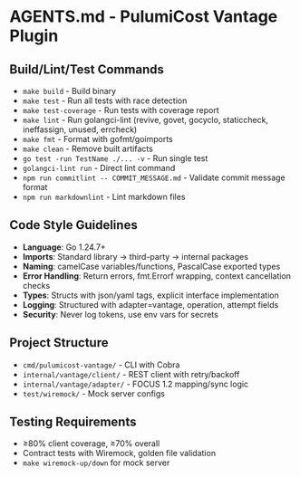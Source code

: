 # AGENTS.md - PulumiCost Vantage Plugin

## Build/Lint/Test Commands
- `make build` - Build binary
- `make test` - Run all tests with race detection
- `make test-coverage` - Run tests with coverage report
- `make lint` - Run golangci-lint (revive, govet, gocyclo, staticcheck, ineffassign, unused, errcheck)
- `make fmt` - Format with gofmt/goimports
- `make clean` - Remove built artifacts
- `go test -run TestName ./... -v` - Run single test
- `golangci-lint run` - Direct lint command
- `npm run commitlint -- COMMIT_MESSAGE.md` - Validate commit message format
- `npm run markdownlint` - Lint markdown files

## Code Style Guidelines
- **Language**: Go 1.24.7+
- **Imports**: Standard library → third-party → internal packages
- **Naming**: camelCase variables/functions, PascalCase exported types
- **Error Handling**: Return errors, fmt.Errorf wrapping, context cancellation checks
- **Types**: Structs with json/yaml tags, explicit interface implementation
- **Logging**: Structured with adapter=vantage, operation, attempt fields
- **Security**: Never log tokens, use env vars for secrets

## Project Structure
- `cmd/pulumicost-vantage/` - CLI with Cobra
- `internal/vantage/client/` - REST client with retry/backoff
- `internal/vantage/adapter/` - FOCUS 1.2 mapping/sync logic
- `test/wiremock/` - Mock server configs

## Testing Requirements
- ≥80% client coverage, ≥70% overall
- Contract tests with Wiremock, golden file validation
- `make wiremock-up/down` for mock server
